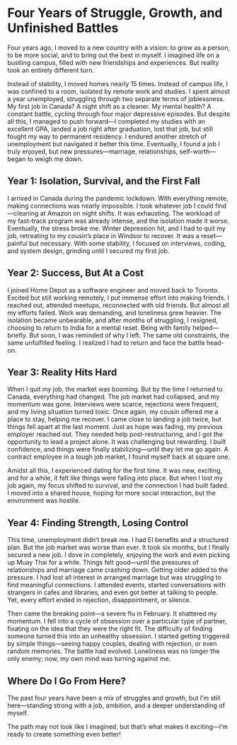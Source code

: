 # **Four Years of Struggle, Growth, and Unfinished Battles**

Four years ago, I moved to a new country with a vision: to grow as a person, to be more social, and to bring out the best in myself. I imagined life on a bustling campus, filled with new friendships and experiences. But reality took an entirely different turn.

Instead of stability, I moved homes nearly 15 times. Instead of campus life, I was confined to a room, isolated by remote work and studies. I spent almost a year unemployed, struggling through two separate terms of joblessness. My first job in Canada? A night shift as a cleaner. My mental health? A constant battle, cycling through four major depressive episodes. But despite all this, I managed to push forward—I completed my studies with an excellent GPA, landed a job right after graduation, lost that job, but still fought my way to permanent residency. I endured another stretch of unemployment but navigated it better this time. Eventually, I found a job I truly enjoyed, but new pressures—marriage, relationships, self-worth—began to weigh me down.

## **Year 1: Isolation, Survival, and the First Fall**
I arrived in Canada during the pandemic lockdown. With everything remote, making connections was nearly impossible. I took whatever job I could find—cleaning at Amazon on night shifts. It was exhausting. The workload of my fast-track program was already intense, and the isolation made it worse. Eventually, the stress broke me. Winter depression hit, and I had to quit my job, retreating to my cousin’s place in Windsor to recover. It was a reset—painful but necessary. With some stability, I focused on interviews, coding, and system design, grinding until I secured my first job.

## **Year 2: Success, But At a Cost**
I joined Home Depot as a software engineer and moved back to Toronto. Excited but still working remotely, I put immense effort into making friends. I reached out, attended meetups, reconnected with old friends. But almost all my efforts failed. Work was demanding, and loneliness grew heavier. The isolation became unbearable, and after months of struggling, I resigned, choosing to return to India for a mental reset. Being with family helped—briefly. But soon, I was reminded of why I left. The same old constraints, the same unfulfilled feeling. I realized I had to return and face the battle head-on.

## **Year 3: Reality Hits Hard**
When I quit my job, the market was booming. But by the time I returned to Canada, everything had changed. The job market had collapsed, and my momentum was gone. Interviews were scarce, rejections were frequent, and my living situation turned toxic. Once again, my cousin offered me a place to stay, helping me recover. I came close to landing a job twice, but things fell apart at the last moment. Just as hope was fading, my previous employer reached out. They needed help post-restructuring, and I got the opportunity to lead a project alone. It was challenging but rewarding. I built confidence, and things were finally stabilizing—until they let me go again. A contract employee in a tough job market, I found myself back at square one.

Amidst all this, I experienced dating for the first time. It was new, exciting, and for a while, it felt like things were falling into place. But when I lost my job again, my focus shifted to survival, and the connection I had built faded. I moved into a shared house, hoping for more social interaction, but the environment was hostile.

## **Year 4: Finding Strength, Losing Control**
This time, unemployment didn’t break me. I had EI benefits and a structured plan. But the job market was worse than ever. It took six months, but I finally secured a new job. I dove in completely, enjoying the work and even picking up Muay Thai for a while. Things felt good—until the pressures of relationships and marriage came crashing down. Getting older added to the pressure. I had lost all interest in arranged marriage but was struggling to find meaningful connections. I attended events, started conversations with strangers in cafes and libraries, and even got better at talking to people. Yet, every effort ended in rejection, disappointment, or silence.

Then came the breaking point—a severe flu in February. It shattered my momentum. I fell into a cycle of obsession over a particular type of partner, fixating on the idea that they were the right fit. The difficulty of finding someone turned this into an unhealthy obsession. I started getting triggered by simple things—seeing happy couples, dealing with rejection, or even random memories. The battle had evolved. Loneliness was no longer the only enemy; now, my own mind was turning against me.

## **Where Do I Go From Here?**
The past four years have been a mix of struggles and growth, but I’m still here—standing strong with a job, ambition, and a deeper understanding of myself.

The path may not look like I imagined, but that’s what makes it exciting—I’m ready to create something even better!
